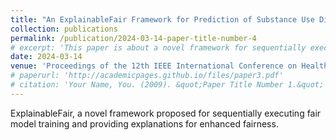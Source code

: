 ```yaml
---
title: "An ExplainableFair Framework for Prediction of Substance Use Disorder Treatment Completion"
collection: publications
permalink: /publication/2024-03-14-paper-title-number-4
# excerpt: 'This paper is about a novel framework for sequentially executing fair model training and providing explanations for enhanced fairness.'
date: 2024-03-14
venue: 'Proceedings of the 12th IEEE International Conference on Health Informatics'
# paperurl: 'http://academicpages.github.io/files/paper3.pdf'
# citation: 'Your Name, You. (2009). &quot;Paper Title Number 1.&quot; <i>Journal 1</i>. 1(1).'
---
```


ExplainableFair, a novel framework proposed for sequentially executing fair model training and providing explanations for enhanced fairness.
